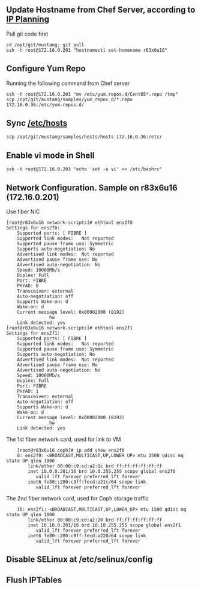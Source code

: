 ## Update Hostname from Chef Server, according to [IP Planning](IPPlanning.markdown)
Pull git code first
	
	cd /opt/git/mustang; git pull
	ssh -t root@172.16.0.201 "hostnamectl set-homename r83x6u16"

## Configure Yum Repo
Running the following command from Chef server
	
	ssh -t root@172.16.0.201 "mv /etc/yum.repos.d/CentOS*.repo /tmp"
	scp /opt/git/mustang/samples/yum_repos_d/*.repo 172.16.0.36:/etc/yum.repos.d/

## Sync [/etc/hosts](/samples/hosts/)

	scp /opt/git/mustang/samples/hosts/hosts 172.16.0.36:/etc/

## Enable vi mode in Shell

	ssh -t root@172.16.0.203 "echo 'set -o vi' >> /etc/bashrc"

## Network Configuration. Sample on r83x6u16 (172.16.0.201)
Use fiber NIC

	[root@r83x6u16 network-scripts]# ethtool ens2f0
	Settings for ens2f0:
		Supported ports: [ FIBRE ]
		Supported link modes:   Not reported
		Supported pause frame use: Symmetric
		Supports auto-negotiation: No
		Advertised link modes:  Not reported
		Advertised pause frame use: No
		Advertised auto-negotiation: No
		Speed: 10000Mb/s
		Duplex: Full
		Port: FIBRE
		PHYAD: 0
		Transceiver: external
		Auto-negotiation: off
		Supports Wake-on: d
		Wake-on: d
		Current message level: 0x00002000 (8192)
			       	hw
		Link detected: yes
	[root@r83x6u16 network-scripts]# ethtool ens2f1
	Settings for ens2f1:
		Supported ports: [ FIBRE ]
		Supported link modes:   Not reported
		Supported pause frame use: Symmetric
		Supports auto-negotiation: No
		Advertised link modes:  Not reported
		Advertised pause frame use: No
		Advertised auto-negotiation: No
		Speed: 10000Mb/s
		Duplex: Full
		Port: FIBRE
		PHYAD: 1
		Transceiver: external
		Auto-negotiation: off
		Supports Wake-on: d
		Wake-on: d
		Current message level: 0x00002000 (8192)
			       	hw
		Link detected: yes

The 1st fiber network card, used for link to VM
        
        [root@r83x6u16 ceph]# ip add show ens2f0
        8: ens2f0: <BROADCAST,MULTICAST,UP,LOWER_UP> mtu 1500 qdisc mq state UP qlen 1000
            link/ether 00:00:c9:cd:a2:1c brd ff:ff:ff:ff:ff:ff
            inet 10.0.0.201/16 brd 10.0.255.255 scope global ens2f0
               valid_lft forever preferred_lft forever
            inet6 fe80::200:c9ff:fecd:a21c/64 scope link 
               valid_lft forever preferred_lft forever
    

The 2nd fiber network card, used for Ceph storage traffic
         
        10: ens2f1: <BROADCAST,MULTICAST,UP,LOWER_UP> mtu 1500 qdisc mq state UP qlen 1000
            link/ether 00:00:c9:cd:a2:20 brd ff:ff:ff:ff:ff:ff
            inet 10.10.0.201/16 brd 10.10.255.255 scope global ens2f1
               valid_lft forever preferred_lft forever
            inet6 fe80::200:c9ff:fecd:a220/64 scope link 
               valid_lft forever preferred_lft forever
        

## Disable SELinux at /etc/selinux/config

## Flush IPTables
